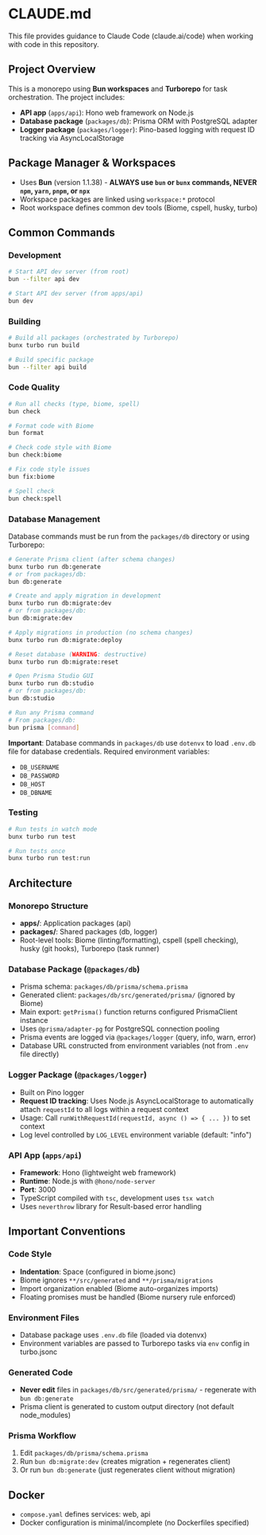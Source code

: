 # CLAUDE.md

This file provides guidance to Claude Code (claude.ai/code) when working with code in this repository.

## Project Overview

This is a monorepo using **Bun workspaces** and **Turborepo** for task orchestration. The project includes:
- **API app** (`apps/api`): Hono web framework on Node.js
- **Database package** (`packages/db`): Prisma ORM with PostgreSQL adapter
- **Logger package** (`packages/logger`): Pino-based logging with request ID tracking via AsyncLocalStorage

## Package Manager & Workspaces

- Uses **Bun** (version 1.1.38) - **ALWAYS use `bun` or `bunx` commands, NEVER `npm`, `yarn`, `pnpm`, or `npx`**
- Workspace packages are linked using `workspace:*` protocol
- Root workspace defines common dev tools (Biome, cspell, husky, turbo)

## Common Commands

### Development
```bash
# Start API dev server (from root)
bun --filter api dev

# Start API dev server (from apps/api)
bun dev
```

### Building
```bash
# Build all packages (orchestrated by Turborepo)
bunx turbo run build

# Build specific package
bun --filter api build
```

### Code Quality
```bash
# Run all checks (type, biome, spell)
bun check

# Format code with Biome
bun format

# Check code style with Biome
bun check:biome

# Fix code style issues
bun fix:biome

# Spell check
bun check:spell
```

### Database Management

Database commands must be run from the `packages/db` directory or using Turborepo:

```bash
# Generate Prisma client (after schema changes)
bunx turbo run db:generate
# or from packages/db:
bun db:generate

# Create and apply migration in development
bunx turbo run db:migrate:dev
# or from packages/db:
bun db:migrate:dev

# Apply migrations in production (no schema changes)
bunx turbo run db:migrate:deploy

# Reset database (WARNING: destructive)
bunx turbo run db:migrate:reset

# Open Prisma Studio GUI
bunx turbo run db:studio
# or from packages/db:
bun db:studio

# Run any Prisma command
# From packages/db:
bun prisma [command]
```

**Important**: Database commands in `packages/db` use `dotenvx` to load `.env.db` file for database credentials. Required environment variables:
- `DB_USERNAME`
- `DB_PASSWORD`
- `DB_HOST`
- `DB_DBNAME`

### Testing
```bash
# Run tests in watch mode
bunx turbo run test

# Run tests once
bunx turbo run test:run
```

## Architecture

### Monorepo Structure
- **apps/**: Application packages (api)
- **packages/**: Shared packages (db, logger)
- Root-level tools: Biome (linting/formatting), cspell (spell checking), husky (git hooks), Turborepo (task runner)

### Database Package (`@packages/db`)
- Prisma schema: `packages/db/prisma/schema.prisma`
- Generated client: `packages/db/src/generated/prisma/` (ignored by Biome)
- Main export: `getPrisma()` function returns configured PrismaClient instance
- Uses `@prisma/adapter-pg` for PostgreSQL connection pooling
- Prisma events are logged via `@packages/logger` (query, info, warn, error)
- Database URL constructed from environment variables (not from `.env` file directly)

### Logger Package (`@packages/logger`)
- Built on Pino logger
- **Request ID tracking**: Uses Node.js AsyncLocalStorage to automatically attach `requestId` to all logs within a request context
- Usage: Call `runWithRequestId(requestId, async () => { ... })` to set context
- Log level controlled by `LOG_LEVEL` environment variable (default: "info")

### API App (`apps/api`)
- **Framework**: Hono (lightweight web framework)
- **Runtime**: Node.js with `@hono/node-server`
- **Port**: 3000
- TypeScript compiled with `tsc`, development uses `tsx watch`
- Uses `neverthrow` library for Result-based error handling

## Important Conventions

### Code Style
- **Indentation**: Space (configured in biome.jsonc)
- Biome ignores `**/src/generated` and `**/prisma/migrations`
- Import organization enabled (Biome auto-organizes imports)
- Floating promises must be handled (Biome nursery rule enforced)

### Environment Files
- Database package uses `.env.db` file (loaded via dotenvx)
- Environment variables are passed to Turborepo tasks via `env` config in turbo.jsonc

### Generated Code
- **Never edit** files in `packages/db/src/generated/prisma/` - regenerate with `bun db:generate`
- Prisma client is generated to custom output directory (not default node_modules)

### Prisma Workflow
1. Edit `packages/db/prisma/schema.prisma`
2. Run `bun db:migrate:dev` (creates migration + regenerates client)
3. Or run `bun db:generate` (just regenerates client without migration)

## Docker
- `compose.yaml` defines services: web, api
- Docker configuration is minimal/incomplete (no Dockerfiles specified)
